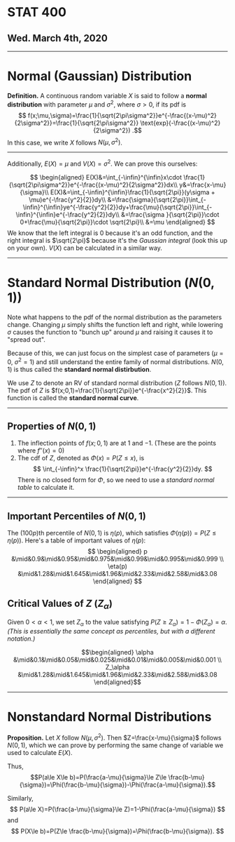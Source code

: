 # STAT 400
## Wed. March 4th, 2020
---

# Normal (Gaussian) Distribution

__Definition.__ A continuous random variable $X$ is said to follow a __normal distribution__ with parameter $\mu$ and $\sigma^2$, where $\sigma > 0$, if its pdf is $$
f(x;\mu,\sigma)=\frac{1}{\sqrt{2\pi\sigma^2}}e^{-\frac{(x-\mu)^2}{2\sigma^2}}=\frac{1}{\sqrt{2\pi\sigma^2}} \text{exp}(-\frac{(x-\mu)^2}{2\sigma^2})
.$$ In this case, we write $X$ follows $N(\mu,\sigma^2)$.

---
Additionally, $E(X)=\mu$ and $V(X)=\sigma^2$. We can prove this ourselves:

$$
\begin{aligned}
    E(X)&=\int_{-\infin}^{\infin}x\cdot \frac{1}{\sqrt{2\pi\sigma^2}}e^{-\frac{(x-\mu)^2}{2\sigma^2}}dx\\
    y&=\frac{x-\mu}{\sigma}\\
    E(X)&=\int_{-\infin}^{\infin}\frac{1}{\sqrt{2\pi}}(y\sigma + \mu)e^{-\frac{y^2}{2}}dy\\
    &=\frac{\sigma}{\sqrt{2\pi}}\int_{-\infin}^{\infin}ye^{-\frac{y^2}{2}}dy+\frac{\mu}{\sqrt{2\pi}}\int_{-\infin}^{\infin}e^{-\frac{y^2}{2}}dy\\
    &=\frac{\sigma
    }{\sqrt{2\pi}}\cdot 0+\frac{\mu}{\sqrt{2\pi}}\cdot \sqrt{2\pi}\\
    &=\mu
\end{aligned}
$$ We know that the left integral is 0 because it's an odd function, and the right integral is $\sqrt{2\pi}$ because it's the _Gaussian integral_ (look this up on your own). $V(X)$ can be calculated in a similar way.

---
# Standard Normal Distribution ($N(0,1)$)

Note what happens to the pdf of the normal distribution as the parameters change. Changing $\mu$ simply shifts the function left and right, while lowering $\sigma$ causes the function to "bunch up" around $\mu$ and raising it causes it to "spread out".

Because of this, we can just focus on the simplest case of parameters ($\mu=0,\ \sigma^2=1$) and still understand the entire family of normal distributions. $N(0,1)$ is thus called the __standard normal distirbution__.

We use $Z$ to denote an RV of standard normal distribution ($Z$ follows $N(0,1)$). The pdf of $Z$ is $f(x;0,1)=\frac{1}{\sqrt{2\pi}}e^{-\frac{x^2}{2}}$. This function is called the __standard normal curve__.

---
## Properties of $N(0,1)$
1. The inflection points of $f(x;0,1)$ are at $1$ and $-1$. (These are the points where $f''(x)=0$)
2. The cdf of $Z$, denoted as $\Phi(x)=P(Z\le x)$, is $$
\int_{-\infin}^x \frac{1}{\sqrt{2\pi}}e^{-\frac{y^2}{2}}dy.
$$ There is no closed form for $\Phi$, so we need to use a _standard normal table_ to calculate it.

---
## Important Percentiles of $N(0,1)$
The $(100p)$th percentile of $N(0,1)$ is $\eta(p)$, which satisfies $\Phi(\eta(p))=P(Z\le \eta(p))$. Here's a table of important values of $\eta(p)$: $$
\begin{aligned}
    p &\mid&0.9&\mid&0.95&\mid&0.975&\mid&0.99&\mid&0.995&\mid&0.999 \\
    \eta(p) &\mid&1.28&\mid&1.645&\mid&1.96&\mid&2.33&\mid&2.58&\mid&3.08
\end{aligned}
$$

## Critical Values of $Z$ ($Z_\alpha$)
Given $0<\alpha<1$, we set $Z_\alpha$ to the value satisfying $P(Z\ge Z_\alpha)=1-\Phi(Z_\alpha)=\alpha.$ _(This is essentially the same concept as percentiles, but with a different notation.)_

$$\begin{aligned}
    \alpha &\mid&0.1&\mid&0.05&\mid&0.025&\mid&0.01&\mid&0.005&\mid&0.001 \\
    Z_\alpha &\mid&1.28&\mid&1.645&\mid&1.96&\mid&2.33&\mid&2.58&\mid&3.08
\end{aligned}$$

---
# Nonstandard Normal Distributions
__Proposition.__ Let $X$ follow $N(\mu,\sigma^2)$. Then $Z=\frac{x-\mu}{\sigma}$ follows $N(0,1)$, which we can prove by performing the same change of variable we used to calculate $E(X).$

Thus, $$P(a\le X\le b)=P(\frac{a-\mu}{\sigma}\le Z\le \frac{b-\mu}{\sigma})=\Phi(\frac{b-\mu}{\sigma})-\Phi(\frac{a-\mu}{\sigma}).$$

Similarly, $$
P(a\le X)=P(\frac{a-\mu}{\sigma}\le Z)=1-\Phi(\frac{a-\mu}{\sigma})
$$ and $$
P(X\le b)=P(Z\le \frac{b-\mu}{\sigma})=\Phi(\frac{b-\mu}{\sigma}).
$$